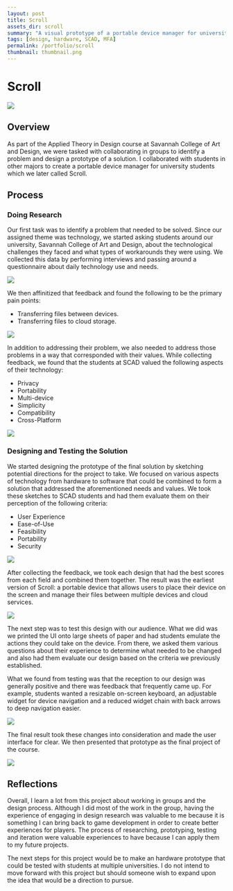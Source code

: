 ```yaml
---
layout: post
title: Scroll
assets_dir: scroll
summary: "A visual prototype of a portable device manager for university students."
tags: [design, hardware, SCAD, MFA]
permalink: /portfolio/scroll
thumbnail: thumbnail.png
---
```


# Scroll

<a href="/assets/scroll/PROCESS_BOOK1024_49.png" target="_blank">![](/assets/scroll/PROCESS_BOOK1024_49.png)</a>

## Overview

As part of the Applied Theory in Design course at Savannah College of Art and Design, we were tasked with collaborating in groups to identify a problem and design a prototype of a solution. I collaborated with students in other majors to create a portable device manager for university students which we later called Scroll.

## Process

### Doing Research

Our first task was to identify a problem that needed to be solved. Since our assigned theme was technology, we started asking students around our university, Savannah College of Art and Design, about the technological challenges they faced and what types of workarounds they were using. We collected this data by performing interviews and passing around a questionnaire about daily technology use and needs.

<a href="/assets/scroll/PROCESS_BOOK1024_13.png" target="_blank">![](/assets/scroll/PROCESS_BOOK1024_13.png)</a>

We then affinitized that feedback and found the following to be the primary pain points:

- Transferring files between devices.
- Transferring files to cloud storage.

<a href="/assets/scroll/PROCESS_BOOK1024_18.png" target="_blank">![](/assets/scroll/PROCESS_BOOK1024_18.png)</a>

In addition to addressing their problem, we also needed to address those problems in a way that corresponded with their values. While collecting feedback, we found that the students at SCAD valued the following aspects of their technology:

- Privacy
- Portability
- Multi-device
- Simplicity
- Compatibility
- Cross-Platform

<a href="/assets/scroll/PROCESS_BOOK1024_25.png" target="_blank">![](/assets/scroll/PROCESS_BOOK1024_25.png)</a>

### Designing and Testing the Solution

We started designing the prototype of the final solution by sketching potential directions for the project to take. We focused on various aspects of technology from hardware to software that could be combined to form a solution that addressed the aforementioned needs and values. We took these sketches to SCAD students and had them evaluate them on their perception of the following criteria:

- User Experience
- Ease-of-Use
- Feasibility
- Portability
- Security

<a href="/assets/scroll/PROCESS_BOOK1024_27.png" target="_blank">![](/assets/scroll/PROCESS_BOOK1024_27.png)</a>

After collecting the feedback, we took each design that had the best scores from each field and combined them together. The result was the earliest version of Scroll: a portable device that allows users to place their device on the screen and manage their files between multiple devices and cloud services.

<a href="/assets/scroll/PROCESS_BOOK1024_31.png" target="_blank">![](/assets/scroll/PROCESS_BOOK1024_31.png)</a>

The next step was to test this design with our audience. What we did was we printed the UI onto large sheets of paper and had students emulate the actions they could take on the device. From there, we asked them various questions about their experience to determine what needed to be changed and also had them evaluate our design based on the criteria we previously established.

What we found from testing was that the reception to our design was generally positive and there was feedback that frequently came up. For example, students wanted a resizable on-screen keyboard, an adjustable widget for device navigation and a reduced widget chain with back arrows to deep navigation easier.

<a href="/assets/scroll/PROCESS_BOOK1024_41.png" target="_blank">![](/assets/scroll/PROCESS_BOOK1024_41.png)</a>

The final result took these changes into consideration and made the user interface for clear. We then presented that prototype as the final project of the course.

<a href="/assets/scroll/PROCESS_BOOK1024_46.png" target="_blank">![](/assets/scroll/PROCESS_BOOK1024_46.png)</a>

## Reflections

Overall, I learn a lot from this project about working in groups and the design process. Although I did most of the work in the group, having the experience of engaging in design research was valuable to me because it is something I can bring back to game development in order to create better experiences for players. The process of researching, prototyping, testing and iteration were valuable experiences to have because I can apply them to my future projects.

The next steps for this project would be to make an hardware prototype that could be tested with students at multiple universities. I do not intend to move forward with this project but should someone wish to expand upon the idea that would be a direction to pursue.